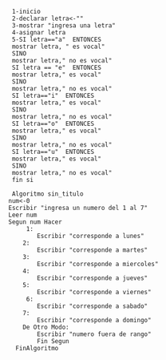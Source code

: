      1-inicio
     2-declarar letra<-""
     3-mostrar "ingresa una letra"
     4-asignar letra
     5-SI letra=="a"  ENTONCES 
     mostrar letra, " es vocal"
     SINO 
     mostrar letra," no es vocal"
     SI letra == "e"  ENTONCES
     mostrar letra," es vocal"
     SINO
     mostrar letra," no es vocal"
     SI letra=="i"  ENTONCES
     mostrar letra," es vocal"
     SINO
     mostrar letra," no es vocal"
     SI letra=="o"  ENTONCES
     mostrar letra," es vocal"  
     SINO
     mostrar letra," no es vocal"
     SI letra=="u"  ENTONCES
     mostrar letra," es vocal"  
     SINO
     mostrar letra," no es vocal"
     fin si
     
     Algoritmo sin_titulo
	num<-0
	Escribir "ingresa un numero del 1 al 7"
	Leer num 
	Segun num Hacer
	     1:
			Escribir "corresponde a lunes"
		2:
			Escribir "corresponde a martes"
		3:
			Escribir "corresponde a miercoles"
		4:
			Escribir "corresponde a jueves"
		5:
			Escribir "corresponde a viernes"
	     6:  
			Escribir "corresponde a sabado"
		7:
			Escribir "corresponde a domingo"
		De Otro Modo:
			Escribir "numero fuera de rango"
			Fin Segun
      FinAlgoritmo

     
